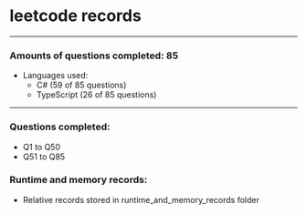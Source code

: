 # leetcode records
-----
### Amounts of questions completed: 85
- Languages used:
  - C# (59 of 85 questions)
  - TypeScript (26 of 85 questions)
-----
### Questions completed:
- Q1 to Q50
- Q51 to Q85
### Runtime and memory records:
- Relative records stored in runtime_and_memory_records folder